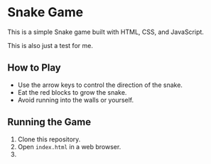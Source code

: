 # Snake Game

This is a simple Snake game built with HTML, CSS, and JavaScript.

This is also just a test for me.

## How to Play

- Use the arrow keys to control the direction of the snake.
- Eat the red blocks to grow the snake.
- Avoid running into the walls or yourself.

## Running the Game

1. Clone this repository.
2. Open `index.html` in a web browser.
3. 
